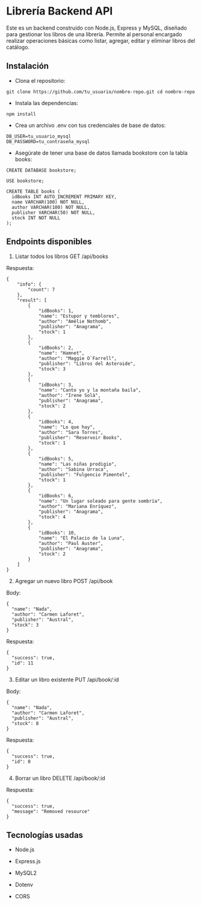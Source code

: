 # Librería Backend API
Este es un backend construido con Node.js, Express y MySQL, diseñado para gestionar los libros de una librería. Permite al personal encargado realizar operaciones básicas como listar, agregar, editar y eliminar libros del catálogo.

## Instalación
- Clona el repositorio:

`git clone https://github.com/tu_usuario/nombre-repo.git
cd nombre-repo`


- Instala las dependencias:

`npm install`

- Crea un archivo .env con tus credenciales de base de datos:
  
```
DB_USER=tu_usuario_mysql
DB_PASSWORD=tu_contraseña_mysql
```
 
- Asegúrate de tener una base de datos llamada bookstore con la tabla books:

```
CREATE DATABASE bookstore;

USE bookstore;

CREATE TABLE books (
  idBooks INT AUTO_INCREMENT PRIMARY KEY,
  name VARCHAR(100) NOT NULL,
  author VARCHAR(100) NOT NULL,
  publisher VARCHAR(50) NOT NULL,
  stock INT NOT NULL
);
```



## Endpoints disponibles
1. Listar todos los libros
GET /api/books

Respuesta:

```
{
    "info": {
        "count": 7
    },
    "result": [
        {
            "idBooks": 1,
            "name": "Estupor y temblores",
            "author": "Amélie Nothomb",
            "publisher": "Anagrama",
            "stock": 1
        },
        {
            "idBooks": 2,
            "name": "Hamnet",
            "author": "Maggie O`Farrell",
            "publisher": "Libros del Asteroide",
            "stock": 3
        },
        {
            "idBooks": 3,
            "name": "Canto yo y la montaña baila",
            "author": "Irene Solà",
            "publisher": "Anagrama",
            "stock": 2
        },
        {
            "idBooks": 4,
            "name": "Lo que hay",
            "author": "Sara Torres",
            "publisher": "Reservoir Books",
            "stock": 1
        },
        {
            "idBooks": 5,
            "name": "Las niñas prodigio",
            "author": "Sabina Urraca",
            "publisher": "Fulgencio Pimentel",
            "stock": 1
        },
        {
            "idBooks": 6,
            "name": "Un lugar soleado para gente sombría",
            "author": "Mariana Enríquez",
            "publisher": "Anagrama",
            "stock": 4
        },
        {
            "idBooks": 10,
            "name": "El Palacio de la Luna",
            "author": "Paul Auster",
            "publisher": "Anagrama",
            "stock": 2
        }
    ]
}
```

2. Agregar un nuevo libro
POST /api/book

Body:

```
{
  "name": "Nada",
  "author": "Carmen Laforet",
  "publisher": "Austral",
  "stock": 3
}
```

Respuesta:

```
{
  "success": true,
  "id": 11
}

```

3. Editar un libro existente
PUT /api/book/:id

Body:

```
{
  "name": "Nada",
  "author": "Carmen Laforet",
  "publisher": "Austral",
  "stock": 8
}
```
Respuesta:

```
{
  "success": true,
  "id": 0
}
```

4. Borrar un libro
DELETE /api/book/:id

Respuesta:

``` 
{
  "success": true,
  "message": "Removed resource"
}
```

## Tecnologías usadas
- Node.js

- Express.js

- MySQL2

- Dotenv

- CORS
